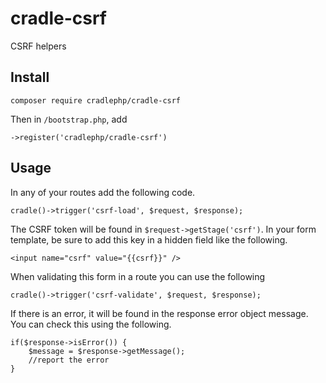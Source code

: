# cradle-csrf
CSRF helpers  

## Install

```
composer require cradlephp/cradle-csrf
```

Then in `/bootstrap.php`, add

```
->register('cradlephp/cradle-csrf')
```

## Usage

In any of your routes add the following code.

```
cradle()->trigger('csrf-load', $request, $response);
```

The CSRF token will be found in `$request->getStage('csrf')`. In your form
template, be sure to add this key in a hidden field like the following.

```
<input name="csrf" value="{{csrf}}" />
```

When validating this form in a route you can use the following

```
cradle()->trigger('csrf-validate', $request, $response);
```

If there is an error, it will be found in the response error object message.
You can check this using the following.

```
if($response->isError()) {
    $message = $response->getMessage();
    //report the error
}
```
